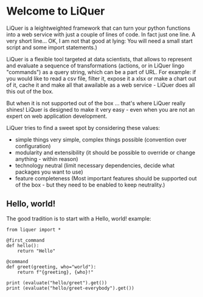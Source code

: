 # Welcome to LiQuer

LiQuer is a leightweighted framework that can turn your python functions into
a web service with just a couple of lines of code.
In fact just one line. A very short line... 
OK, I am not that good at lying: You will need a small start script and some import statements.)

LiQuer is a flexible tool targeted at data scientists, that allows to represent and evaluate
a sequence of transformations (actions, or in LiQuer lingo "commands") as a query string,
which can be a part of URL. For example: if you would like to read a csv file, filter it,
expose it a xlsx or make a chart out of it, cache it and make all that awailable as a web service - LiQuer does all this out of the box.

But when it is not supported out of the box ... that's where LiQuer really shines!
LiQuer is designed to make it very easy - even when you are not an expert on web application development.

  
LiQuer tries to find a sweet spot by considering these values:
- simple things very simple, complex things possible (convention over configuration)
- modularity and extensibility (it should be possible to override or change anything - within reason)
- technology neutral (limit necessary dependencies, decide what packages you want to use)
- feature completeness (Most important features should be supported out of the box - but they need to be enabled to keep neutrality.)


## Hello, world!

The good tradition is to start with a Hello, world! example:

```
from liquer import *

@first_command
def hello():
    return "Hello"

@command
def greet(greeting, who="world"):
    return f"{greeting}, {who}!"

print (evaluate("hello/greet").get())
print (evaluate("hello/greet-everybody").get())
```

